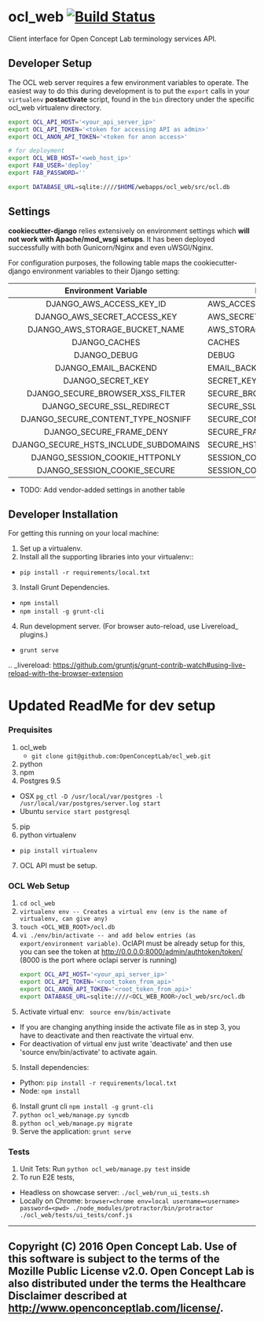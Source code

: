 # ocl_web [![Build Status](https://app.snap-ci.com/OpenConceptLab/ocl_web/branch/master/build_image)](https://app.snap-ci.com/OpenConceptLab/ocl_web/branch/master)

Client interface for Open Concept Lab terminology services API.


## Developer Setup

The OCL web server requires a few environment variables to operate. The easiest
way to do this during development is to put the `export` calls in your `virtualenv`
__postactivate__ script, found in the `bin` directory under the specific
ocl_web virtualenv directory.

```sh
export OCL_API_HOST='<your_api_server_ip>'
export OCL_API_TOKEN='<token for accessing API as admin>'
export OCL_ANON_API_TOKEN='<token for anon access>'

# for deployment
export OCL_WEB_HOST='<web_host_ip>'
export FAB_USER='deploy'
export FAB_PASSWORD=''

export DATABASE_URL=sqlite:////$HOME/webapps/ocl_web/src/ocl.db
```

## Settings

__cookiecutter-django__ relies extensively on environment settings which **will not work with Apache/mod_wsgi setups**. It has been deployed successfully with both Gunicorn/Nginx and even uWSGI/Nginx.

For configuration purposes, the following table maps the cookiecutter-django environment variables to their Django setting:

|          Environment Variable         | Django Setting                 | Development Default                            | Production Default                          |
|:-------------------------------------:|--------------------------------|------------------------------------------------|---------------------------------------------|
| DJANGO_AWS_ACCESS_KEY_ID              | AWS_ACCESS_KEY_ID              | n/a                                            | raises error                                |
| DJANGO_AWS_SECRET_ACCESS_KEY          | AWS_SECRET_ACCESS_KEY          | n/a                                            | raises error                                |
| DJANGO_AWS_STORAGE_BUCKET_NAME        | AWS_STORAGE_BUCKET_NAME        | n/a                                            | raises error                                |
| DJANGO_CACHES                         | CACHES                         | locmem                                         | memcached                                   |
| DJANGO_DEBUG                          | DEBUG                          | True                                           | False                                       |
| DJANGO_EMAIL_BACKEND                  | EMAIL_BACKEND                  | django.core.mail.backends.console.EmailBackend | django.core.mail.backends.smtp.EmailBackend |
| DJANGO_SECRET_KEY                     | SECRET_KEY                     | CHANGEME!!!                                    | raises error                                |
| DJANGO_SECURE_BROWSER_XSS_FILTER      | SECURE_BROWSER_XSS_FILTER      | n/a                                            | True                                        |
| DJANGO_SECURE_SSL_REDIRECT            | SECURE_SSL_REDIRECT            | n/a                                            | True                                        |
| DJANGO_SECURE_CONTENT_TYPE_NOSNIFF    | SECURE_CONTENT_TYPE_NOSNIFF    | n/a                                            | True                                        |
| DJANGO_SECURE_FRAME_DENY              | SECURE_FRAME_DENY              | n/a                                            | True                                        |
| DJANGO_SECURE_HSTS_INCLUDE_SUBDOMAINS | SECURE_HSTS_INCLUDE_SUBDOMAINS | n/a                                            | True                                        |
| DJANGO_SESSION_COOKIE_HTTPONLY        | SESSION_COOKIE_HTTPONLY        | n/a                                            | True                                        |
| DJANGO_SESSION_COOKIE_SECURE          | SESSION_COOKIE_SECURE          | n/a                                            | False                                       |
* TODO: Add vendor-added settings in another table

## Developer Installation

For getting this running on your local machine:

1. Set up a virtualenv.
2. Install all the supporting libraries into your virtualenv::
  * ``` pip install -r requirements/local.txt ```

3. Install Grunt Dependencies.
  * ``` npm install ```
  * ``` npm install -g grunt-cli ```

4. Run development server. (For browser auto-reload, use Livereload_ plugins.)
  * ``` grunt serve ```

.. _livereload: https://github.com/gruntjs/grunt-contrib-watch#using-live-reload-with-the-browser-extension


# Updated ReadMe for dev setup

### Prequisites

1. ocl_web  
   * ``` git clone git@github.com:OpenConceptLab/ocl_web.git ```
2. python
3. npm
4. Postgres 9.5
  * OSX ``` pg_ctl -D /usr/local/var/postgres -l /usr/local/var/postgres/server.log start ```
  * Ubuntu ``` service start postgresql ```
5. pip
6. python virtualenv
  * ``` pip install virtualenv ```
7. OCL API must be setup.

### OCL Web Setup

1. ``` cd ocl_web ```
2. ``` virtualenv env -- Creates a virtual env (env is the name of virtualenv, can give any) ```
3. ``` touch <OCL_WEB_ROOT>/ocl.db ```
3. ``` vi ./env/bin/activate -- and add below entries (as export/environment variable) ```.
   OclAPI must be already setup for this, you can see the token at http://0.0.0.0:8000/admin/authtoken/token/ (8000 is the port where oclapi server is running)
   ```sh
   export OCL_API_HOST='<your_api_server_ip>'
   export OCL_API_TOKEN='<root_token_from_api>'
   export OCL_ANON_API_TOKEN='<root_token_from_api>'
   export DATABASE_URL=sqlite:////<OCL_WEB_ROOR>/ocl_web/src/ocl.db
   
   ```
4. Activate virtual env: ``` source env/bin/activate```
  * If you are changing anything inside the activate file as in step 3, you have to deactivate and then reactivate the virtual env.
  * For deactivation of virtual env just write 'deactivate' and then use 'source env/bin/activate' to activate again.
5. Install dependencies:
  * Python: ```pip install -r requirements/local.txt```
  * Node: ``` npm install ```
6. Install grunt cli ```npm install -g grunt-cli```
7. ``` python ocl_web/manage.py syncdb ```
8. ``` python ocl_web/manage.py migrate ```
9. Serve the application: ``` grunt serve ```

### Tests

1. Unit Tets: Run ``` python ocl_web/manage.py test ``` inside 
2. To run E2E tests,
  * Headless on showcase server: ``` ./ocl_web/run_ui_tests.sh ```
  * Locally on Chrome: ``` browser=chrome env=local username=<username> password=<pwd> ./node_modules/protractor/bin/protractor ./ocl_web/tests/ui_tests/conf.js ```


---------------------------------------------------------------------
Copyright (C) 2016 Open Concept Lab. Use of this software is subject
to the terms of the Mozille Public License v2.0. Open Concept Lab is
also distributed under the terms the Healthcare Disclaimer
described at http://www.openconceptlab.com/license/.
---------------------------------------------------------------------

